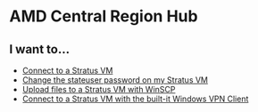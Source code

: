 # AMD Central Region Hub

## I want to...
- [Connect to a Stratus VM](stratus.html)
- [Change the stateuser password on my Stratus VM](password.html)
- [Upload files to a Stratus VM with WinSCP](stratus_upload.html)
- [Connect to a Stratus VM with the built-it Windows VPN Client](win10_connection.html)
